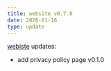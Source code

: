 ```yaml
---
title: website v0.7.0
date: 2020-01-16
type: update
---
```


[webiste](https://codeforfaith.com) updates:

- add privacy policy page v0.1.0
